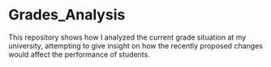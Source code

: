 # Grades_Analysis
This repository shows how I analyzed the current grade situation at my university, attempting to give insight on how the recently proposed changes would affect the performance of students.
